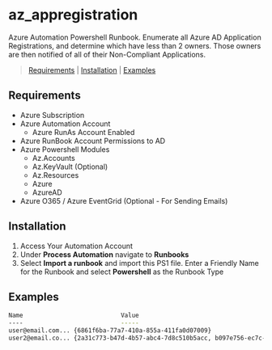 
# az_appregistration
Azure Automation Powershell Runbook.  Enumerate all Azure AD Application Registrations, and determine which have less than 2 owners.  Those owners are then notified of all of their Non-Compliant Applications.

> [Requirements](#requirements) |
  [Installation](#installation) |
  [Examples](#examples)

## Requirements
* Azure Subscription
* Azure Automation Account
	* Azure RunAs Account Enabled
* Azure RunBook Account Permissions to AD
* Azure Powershell Modules
	* Az.Accounts
	* Az.KeyVault (Optional)
	* Az.Resources
	* Azure
	* AzureAD
* Azure O365 / Azure EventGrid (Optional - For Sending Emails)

## Installation

 1. Access Your Automation Account
 2.  Under **Process Automation** navigate to **Runbooks**
 3. Select **Import a runbook** and import this PS1 file.  Enter a Friendly Name for the Runbook and select **Powershell** as the Runbook Type
 
## Examples

```bash
Name                           Value                                                                                    
----                           -----                                                                                    
user@email.com... {6861f6ba-77a7-410a-855a-411fa0d07009}                                                   
user2@email.co... {2a31c773-b47d-4b57-abc4-7d8c510b5acc, b097e756-ec7c-4d50-98e8-399bd8ea5cfb}
```
 
